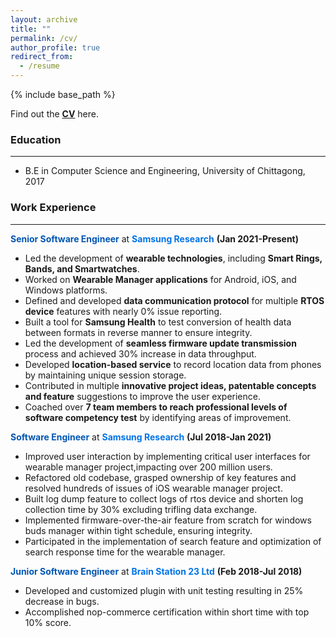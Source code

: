 ```yaml
---
layout: archive
title: ""
permalink: /cv/
author_profile: true
redirect_from:
  - /resume
---
```

{% include base_path %}

Find out the [**CV**](https://drive.google.com/drive/u/0/my-drive?q=after:2025-03-01%20parent:0AJoDLipufs4XUk9PVA) here.

### Education
---
* B.E in Computer Science and Engineering, University of Chittagong, 2017
  
### Work Experience
---
<span style="color:  #0056b3;">**Senior Software Engineer** </span> at <span style="color: #0073e6;">**Samsung Research**</span> **(Jan 2021-Present)** 
- Led the development of **wearable technologies**, including **Smart Rings, Bands, and Smartwatches**.
- Worked on **Wearable Manager applications** for Android, iOS, and Windows platforms.
- Defined and developed **data communication protocol** for multiple **RTOS device** features with nearly 0% issue reporting.
- Built a tool for **Samsung Health** to test conversion of health data between formats in reverse manner to ensure integrity.
- Led the development of **seamless firmware update transmission** process and achieved 30% increase in data throughput.
- Developed **location-based service** to record location data from phones by maintaining unique session storage.
- Contributed in multiple **innovative project ideas, patentable concepts and feature** suggestions to improve the user experience.
- Coached over **7 team members to reach professional levels of software competency test** by identifying areas of improvement.

<span style="color:  #0056b3;">**Software Engineer** </span> at <span style="color: #0073e6;">**Samsung Research**</span> **(Jul 2018-Jan 2021)**
- Improved user interaction by implementing critical user interfaces for wearable manager project,impacting over 200 million users.
- Refactored old codebase, grasped ownership of key features and resolved hundreds of issues of iOS wearable manager project.
- Built log dump feature to collect logs of rtos device and shorten log collection time by 30% excluding trifling data exchange.
- Implemented firmware-over-the-air feature from scratch for windows buds manager within tight schedule, ensuring integrity.
- Participated in the implementation of search feature and optimization of search response time for the wearable manager.

<span style="color:  #0056b3;">**Junior Software Engineer** </span> at <span style="color: #0073e6;">**Brain Station 23 Ltd**</span> **(Feb 2018-Jul 2018)**
- Developed and customized plugin with unit testing resulting in 25% decrease in bugs.
- Accomplished nop-commerce certification within short time with top 10% score.
